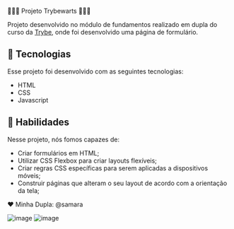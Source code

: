 🧙🏻‍♂️ Projeto Trybewarts 🧙🏻‍♂️

Projeto desenvolvido no módulo de fundamentos realizado em dupla do curso da [Trybe](https://www.betrybe.com/), onde foi desenvolvido uma página de formulário.

## 🚀 Tecnologias
Esse projeto foi desenvolvido com as seguintes tecnologias:

- HTML
- CSS
- Javascript

## 📌 Habilidades

Nesse projeto, nós fomos capazes de:

- Criar formulários em HTML;
- Utilizar CSS Flexbox para criar layouts flexíveis;
- Criar regras CSS específicas para serem aplicadas a dispositivos móveis;
- Construir páginas que alteram o seu layout de acordo com a orientação da tela;

❤️ Minha Dupla: @samara

![image](https://user-images.githubusercontent.com/115182342/220607522-631ec3d0-6f04-4a03-9003-f82e209c17ff.png)
![image](https://user-images.githubusercontent.com/115182342/220607695-258ef81f-254e-4f3e-b788-3d33612f1a55.png)
